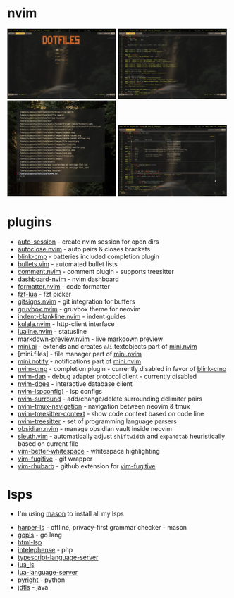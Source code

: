 # nvim

<img src="/assets/images/dotfiles-smaller.png" width="49%" height="50%"> <img src="/assets/images/code.png" width="49%" height="50%"> <img src="/assets/images/file-search.png" width="49%" height="50%"> <img src="/assets/images/keymaps.png" width="49%" height="50%">

# plugins

- [auto-session](https://github.com/rmagatti/auto-session) - create nvim session for open dirs
- [autoclose.nvim](https://github.com/m4xshen/autoclose.nvim) - auto pairs & closes brackets
- [blink-cmp](https://github.com/Saghen/blink.cmp) - batteries included completion plugin
- [bullets.vim](https://github.com/bullets-vim/bullets.vim) - automated bullet lists
- [comment.nvim](https://github.com/numToStr/Comment.nvim) - comment plugin - supports treesitter
- [dashboard-nvim](https://github.com/nvimdev/dashboard-nvim) - nvim dashboard
- [formatter.nvim](https://github.com/mhartington/formatter.nvim) - code formatter
- [fzf-lua](https://github.com/ibhagwan/fzf-lua) - fzf picker
- [gitsigns.nvim](https://github.com/lewis6991/gitsigns.nvim) - git integration for buffers
- [gruvbox.nvim](https://github.com/ellisonleao/gruvbox.nvim) - gruvbox theme for neovim
- [indent-blankline.nvim](https://github.com/lukas-reineke/indent-blankline.nvim) - indent guides
- [kulala.nvim](https://github.com/mistweaverco/kulala.nvim) - http-client interface
- [lualine.nvim](https://github.com/nvim-lualine/lualine.nvim) - statusline
- [markdown-preview.nvim](https://github.com/iamcco/markdown-preview.nvim) - live markdown preview
- [mini.ai](https://github.com/echasnovski/mini.ai) - extends and creates `a`/`i` textobjects part of [mini.nvim](https://github.com/echasnovski/mini.nvim)
- [mini.files] - file manager part of [mini.nvim](https://github.com/echasnovski/mini.nvim)
- [mini.notify](https://github.com/echasnovski/mini.notify) - notifications part of [mini.nvim](https://github.com/echasnovski/mini.nvim)
- [nvim-cmp](https://github.com/hrsh7th/nvim-cmp) - completion plugin - currently disabled in favor of [blink-cmo](https://github.com/Saghen/blink.cmp)
- [nvim-dap](https://github.com/mfussenegger/nvim-dap) - debug adapter protocol client - currently disabled
- [nvim-dbee](https://github.com/kndndrj/nvim-dbee) - interactive database client
- [nvim-lspconfig)](https://github.com/neovim/nvim-lspconfig) - lsp configs
- [nvim-surround](https://github.com/kylechui/nvim-surround) - add/change/delete surrounding delimiter pairs
- [nvim-tmux-navigation](https://github.com/alexghergh/nvim-tmux-navigation) - navigation between neovim & tmux
- [nvim-treesitter-context](https://github.com/nvim-treesitter/nvim-treesitter-context) - show code context based on code line
- [nvim-treesitter](https://github.com/nvim-treesitter/nvim-treesitter) - set of programming language parsers
- [obsidian.nvim](https://github.com/obsidian-nvim/obsidian.nvim) - manage obsidian vault inside neovim
- [sleuth.vim](https://github.com/tpope/vim-sleuth) - automatically adjust `shiftwidth` and `expandtab` heuristically based on current file
- [vim-better-whitespace](https://github.com/ntpeters/vim-better-whitespace) - whitespace highlighting
- [vim-fugitive](https://github.com/tpope/vim-fugitive) - git wrapper
- [vim-rhubarb](https://github.com/tpope/vim-rhubarb) - github extension for [vim-fugitive](https://github.com/tpope/vim-fugitive)

# lsps
* I'm using [mason](https://github.com/mason-org/mason-lspconfig.nvimhttps://github.com/mason-org/mason-lspconfig.nvim) to install all my lsps
- [harper-ls](https://github.com/Automattic/harper) - offline, privacy-first grammar checker - mason
- [gopls](https://github.com/golang/tools/tree/master/gopls) -  go lang
- [html-lsp](https://github.com/microsoft/vscode-html-languageservice)
- [intelephense](https://intelephense.com/) - php
- [typescript-language-server](https://github.com/typescript-language-server/typescript-language-server)
- [lua_ls]()
- [lua-language-server](https://github.com/LuaLS/lua-language-server)
- [pyright ](https://github.com/microsoft/pyright) - python
- [jdtls](https://github.com/eclipse-jdtls/eclipse.jdt.ls) - java
